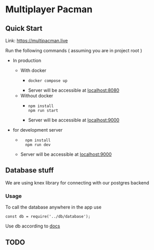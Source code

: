 # Multiplayer Pacman

## Quick Start

Link: https://multipacman.live

Run the following commands ( assuming you are in project root )

* In production
  * With docker
    * ```
      docker compose up
      ```
    * Server will be accessible at [localhost:8080](http://localhost:9006)
  * Without docker
    * ```
      npm install
      npm run start
      ```
    * Server will be accessible at [localhost:9000](http://localhost:9000)

* for development server
  * ```
      npm install
      npm run dev
      ```
  * Server will be accessible at [localhost:9000](http://localhost:9000)

## Database stuff

We are using knex library for connecting with our postgres backend

### Usage 

To call the database anywhere in the app use

```
const db = require('../db/database');
```

Use db according to [docs](https://knexjs.org/guide/query-builder.html)


## TODO
